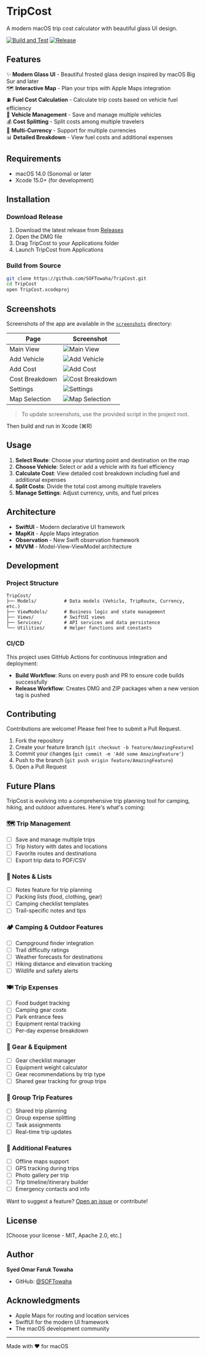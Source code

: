 # TripCost

A modern macOS trip cost calculator with beautiful glass UI design.

[![Build and Test](https://github.com/SOFTowaha/TripCost/actions/workflows/build.yml/badge.svg)](https://github.com/SOFTowaha/TripCost/actions/workflows/build.yml)
[![Release](https://github.com/SOFTowaha/TripCost/actions/workflows/release.yml/badge.svg)](https://github.com/SOFTowaha/TripCost/actions/workflows/release.yml)

## Features

✨ **Modern Glass UI** - Beautiful frosted glass design inspired by macOS Big Sur and later  
🗺️ **Interactive Map** - Plan your trips with Apple Maps integration  
⛽ **Fuel Cost Calculation** - Calculate trip costs based on vehicle fuel efficiency  
🚗 **Vehicle Management** - Save and manage multiple vehicles  
💰 **Cost Splitting** - Split costs among multiple travelers  
💱 **Multi-Currency** - Support for multiple currencies  
📊 **Detailed Breakdown** - View fuel costs and additional expenses  


## Requirements

- macOS 14.0 (Sonoma) or later
- Xcode 15.0+ (for development)

## Installation

### Download Release

1. Download the latest release from [Releases](https://github.com/SOFTowaha/TripCost/releases)
2. Open the DMG file
3. Drag TripCost to your Applications folder
4. Launch TripCost from Applications

### Build from Source

```bash
git clone https://github.com/SOFTowaha/TripCost.git
cd TripCost
open TripCost.xcodeproj
```
## Screenshots

Screenshots of the app are available in the [`screenshots`](./screenshots) directory:

| Page                | Screenshot                                  |
|---------------------|---------------------------------------------|
| Main View           | ![Main View](screenshots/main_view.png)      |
| Add Vehicle         | ![Add Vehicle](screenshots/add_vehicle.png)  |
| Add Cost            | ![Add Cost](screenshots/add_cost.png)        |
| Cost Breakdown      | ![Cost Breakdown](screenshots/cost_breakdown.png) |
| Settings            | ![Settings](screenshots/settings.png)        |
| Map Selection       | ![Map Selection](screenshots/map_selection.png) | ✅

> To update screenshots, use the provided script in the project root.

Then build and run in Xcode (⌘R)

## Usage

1. **Select Route**: Choose your starting point and destination on the map
2. **Choose Vehicle**: Select or add a vehicle with its fuel efficiency
3. **Calculate Cost**: View detailed cost breakdown including fuel and additional expenses
4. **Split Costs**: Divide the total cost among multiple travelers
5. **Manage Settings**: Adjust currency, units, and fuel prices

## Architecture

- **SwiftUI** - Modern declarative UI framework
- **MapKit** - Apple Maps integration
- **Observation** - New Swift observation framework
- **MVVM** - Model-View-ViewModel architecture

## Development

### Project Structure

```
TripCost/
├── Models/          # Data models (Vehicle, TripRoute, Currency, etc.)
├── ViewModels/      # Business logic and state management
├── Views/           # SwiftUI views
├── Services/        # API services and data persistence
└── Utilities/       # Helper functions and constants
```

### CI/CD

This project uses GitHub Actions for continuous integration and deployment:

- **Build Workflow**: Runs on every push and PR to ensure code builds successfully
- **Release Workflow**: Creates DMG and ZIP packages when a new version tag is pushed

## Contributing

Contributions are welcome! Please feel free to submit a Pull Request.

1. Fork the repository
2. Create your feature branch (`git checkout -b feature/AmazingFeature`)
3. Commit your changes (`git commit -m 'Add some AmazingFeature'`)
4. Push to the branch (`git push origin feature/AmazingFeature`)
5. Open a Pull Request

## Future Plans

TripCost is evolving into a comprehensive trip planning tool for camping, hiking, and outdoor adventures. Here's what's coming:

### 🗺️ Trip Management
- [ ] Save and manage multiple trips
- [ ] Trip history with dates and locations
- [ ] Favorite routes and destinations
- [ ] Export trip data to PDF/CSV

### 📝 Notes & Lists
- [ ] Notes feature for trip planning
- [ ] Packing lists (food, clothing, gear)
- [ ] Camping checklist templates
- [ ] Trail-specific notes and tips

### 🏕️ Camping & Outdoor Features
- [ ] Campground finder integration
- [ ] Trail difficulty ratings
- [ ] Weather forecasts for destinations
- [ ] Hiking distance and elevation tracking
- [ ] Wildlife and safety alerts

### 🍽️ Trip Expenses
- [ ] Food budget tracking
- [ ] Camping gear costs
- [ ] Park entrance fees
- [ ] Equipment rental tracking
- [ ] Per-day expense breakdown

### 🎒 Gear & Equipment
- [ ] Gear checklist manager
- [ ] Equipment weight calculator
- [ ] Gear recommendations by trip type
- [ ] Shared gear tracking for group trips

### 👥 Group Trip Features
- [ ] Shared trip planning
- [ ] Group expense splitting
- [ ] Task assignments
- [ ] Real-time trip updates

### 📱 Additional Features
- [ ] Offline maps support
- [ ] GPS tracking during trips
- [ ] Photo gallery per trip
- [ ] Trip timeline/itinerary builder
- [ ] Emergency contacts and info

Want to suggest a feature? [Open an issue](https://github.com/SOFTowaha/TripCost/issues) or contribute!

## License

[Choose your license - MIT, Apache 2.0, etc.]

## Author

**Syed Omar Faruk Towaha**

- GitHub: [@SOFTowaha](https://github.com/SOFTowaha)

## Acknowledgments

- Apple Maps for routing and location services
- SwiftUI for the modern UI framework
- The macOS development community

---

Made with ❤️ for macOS
